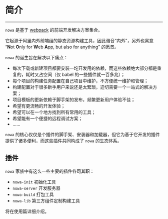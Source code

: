 # 简介

---

`nowa` 是基于 [webpack](webpack.github.io) 的前端开发解决方案集合。

它起源于阿里内外前端组的静态资源构建工具，因此谐音“内外”，另外也寓意 “**N**ot **O**nly for **W**eb **A**pp, but also for anything” 的愿景。

`nowa` 的诞生旨在解决以下痛点：
- 每次下载或新建项目都要安装一坨开发用的依赖，而这些依赖绝大部分都是重复的，耗时又占空间（仅 babel 的一些插件就一百多兆）；
- 每个项目的构建任务配置在自己项目中维护，不方便统一维护和管理；
- 构建配置对于很多新手用户来说还是太繁琐，迫切需要一个一站式的解决方案；
- 项目模板的更新依赖于脚手架的发布，频繁更新用户体验不佳；
- 希望有更流畅的开发体验；
- 希望可以在一个地方找到所有常用的工具；
- 希望能有一个便捷的远程调试方案；
- ……

`nowa` 的核心仅仅是个插件的脚手架、安装器和加载器，但它为基于它开发的插件提供了诸多便利，而这些插件共同构成了 `nowa` 的生态体系。

## 插件

`nowa` 家族中有这么一些主要的插件各司其职：

- `nowa-init` 初始化工具
- `nowa-server` 开发服务器
- `nowa-build` 打包工具
- `nowa-lib` 第三方组件定制构建工具

将在使用篇详细介绍。